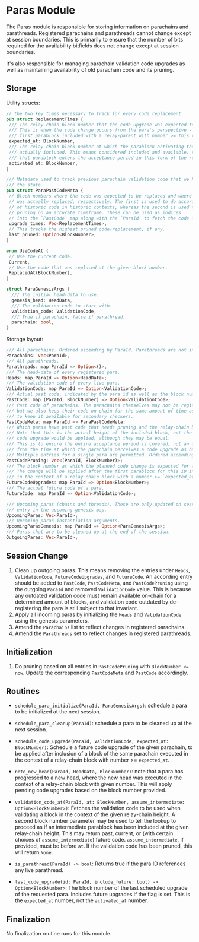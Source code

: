 # Paras Module

The Paras module is responsible for storing information on parachains and parathreads. Registered parachains and parathreads cannot change except at session boundaries. This is primarily to ensure that the number of bits required for the availability bitfields does not change except at session boundaries.

It's also responsible for managing parachain validation code upgrades as well as maintaining availability of old parachain code and its pruning.

## Storage

Utility structs:

```rust
// the two key times necessary to track for every code replacement.
pub struct ReplacementTimes {
 /// The relay-chain block number that the code upgrade was expected to be activated.
 /// This is when the code change occurs from the para's perspective - after the
 /// first parablock included with a relay-parent with number >= this value.
 expected_at: BlockNumber,
 /// The relay-chain block number at which the parablock activating the code upgrade was
 /// actually included. This means considered included and available, so this is the time at which
 /// that parablock enters the acceptance period in this fork of the relay-chain.
 activated_at: BlockNumber,
}

/// Metadata used to track previous parachain validation code that we keep in
/// the state.
pub struct ParaPastCodeMeta {
 // Block numbers where the code was expected to be replaced and where the code
 // was actually replaced, respectively. The first is used to do accurate lookups
 // of historic code in historic contexts, whereas the second is used to do
 // pruning on an accurate timeframe. These can be used as indices
 // into the `PastCode` map along with the `ParaId` to fetch the code itself.
 upgrade_times: Vec<ReplacementTimes>,
 // This tracks the highest pruned code-replacement, if any.
 last_pruned: Option<BlockNumber>,
}

enum UseCodeAt {
 // Use the current code.
 Current,
 // Use the code that was replaced at the given block number.
 ReplacedAt(BlockNumber),
}

struct ParaGenesisArgs {
  /// The initial head-data to use.
  genesis_head: HeadData,
  /// The validation code to start with.
  validation_code: ValidationCode,
  /// True if parachain, false if parathread.
  parachain: bool,
}
```

Storage layout:

```rust
/// All parachains. Ordered ascending by ParaId. Parathreads are not included.
Parachains: Vec<ParaId>,
/// All parathreads.
Parathreads: map ParaId => Option<()>,
/// The head-data of every registered para.
Heads: map ParaId => Option<HeadData>;
/// The validation code of every live para.
ValidationCode: map ParaId => Option<ValidationCode>;
/// Actual past code, indicated by the para id as well as the block number at which it became outdated.
PastCode: map (ParaId, BlockNumber) => Option<ValidationCode>;
/// Past code of parachains. The parachains themselves may not be registered anymore,
/// but we also keep their code on-chain for the same amount of time as outdated code
/// to keep it available for secondary checkers.
PastCodeMeta: map ParaId => ParaPastCodeMeta;
/// Which paras have past code that needs pruning and the relay-chain block at which the code was replaced.
/// Note that this is the actual height of the included block, not the expected height at which the
/// code upgrade would be applied, although they may be equal.
/// This is to ensure the entire acceptance period is covered, not an offset acceptance period starting
/// from the time at which the parachain perceives a code upgrade as having occurred.
/// Multiple entries for a single para are permitted. Ordered ascending by block number.
PastCodePruning: Vec<(ParaId, BlockNumber)>;
/// The block number at which the planned code change is expected for a para.
/// The change will be applied after the first parablock for this ID included which executes
/// in the context of a relay chain block with a number >= `expected_at`.
FutureCodeUpgrades: map ParaId => Option<BlockNumber>;
/// The actual future code of a para.
FutureCode: map ParaId => Option<ValidationCode>;

/// Upcoming paras (chains and threads). These are only updated on session change. Corresponds to an
/// entry in the upcoming-genesis map.
UpcomingParas: Vec<ParaId>;
/// Upcoming paras instantiation arguments.
UpcomingParasGenesis: map ParaId => Option<ParaGenesisArgs>;
/// Paras that are to be cleaned up at the end of the session.
OutgoingParas: Vec<ParaId>;
```

## Session Change

1. Clean up outgoing paras. This means removing the entries under `Heads`, `ValidationCode`, `FutureCodeUpgrades`, and `FutureCode`. An according entry should be added to `PastCode`, `PastCodeMeta`, and `PastCodePruning` using the outgoing `ParaId` and removed `ValidationCode` value. This is because any outdated validation code must remain available on-chain for a determined amount of blocks, and validation code outdated by de-registering the para is still subject to that invariant.
1. Apply all incoming paras by initializing the `Heads` and `ValidationCode` using the genesis parameters.
1. Amend the `Parachains` list to reflect changes in registered parachains.
1. Amend the `Parathreads` set to reflect changes in registered parathreads.

## Initialization

1. Do pruning based on all entries in `PastCodePruning` with `BlockNumber <= now`. Update the corresponding `PastCodeMeta` and `PastCode` accordingly.

## Routines

* `schedule_para_initialize(ParaId, ParaGenesisArgs)`: schedule a para to be initialized at the next session.
* `schedule_para_cleanup(ParaId)`: schedule a para to be cleaned up at the next session.
* `schedule_code_upgrade(ParaId, ValidationCode, expected_at: BlockNumber)`: Schedule a future code upgrade of the given parachain, to be applied after inclusion of a block of the same parachain executed in the context of a relay-chain block with number >= `expected_at`.
* `note_new_head(ParaId, HeadData, BlockNumber)`: note that a para has progressed to a new head, where the new head was executed in the context of a relay-chain block with given number. This will apply pending code upgrades based on the block number provided.
* `validation_code_at(ParaId, at: BlockNumber, assume_intermediate: Option<BlockNumber>)`: Fetches the validation code to be used when validating a block in the context of the given relay-chain height. A second block number parameter may be used to tell the lookup to proceed as if an intermediate parablock has been included at the given relay-chain height. This may return past, current, or (with certain choices of `assume_intermediate`) future code. `assume_intermediate`, if provided, must be before `at`. If the validation code has been pruned, this will return `None`.
* `is_parathread(ParaId) -> bool`: Returns true if the para ID references any live parathread.

* `last_code_upgrade(id: ParaId, include_future: bool) -> Option<BlockNumber>`: The block number of the last scheduled upgrade of the requested para. Includes future upgrades if the flag is set. This is the `expected_at` number, not the `activated_at` number.

## Finalization

No finalization routine runs for this module.
